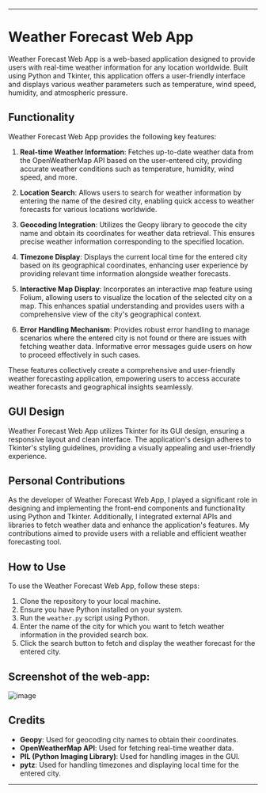 
---

# Weather Forecast Web App

Weather Forecast Web App is a web-based application designed to provide users with real-time weather information for any location worldwide. Built using Python and Tkinter, this application offers a user-friendly interface and displays various weather parameters such as temperature, wind speed, humidity, and atmospheric pressure.

## Functionality

Weather Forecast Web App provides the following key features:

1. **Real-time Weather Information**: Fetches up-to-date weather data from the OpenWeatherMap API based on the user-entered city, providing accurate weather conditions such as temperature, humidity, wind speed, and more.

2. **Location Search**: Allows users to search for weather information by entering the name of the desired city, enabling quick access to weather forecasts for various locations worldwide.

3. **Geocoding Integration**: Utilizes the Geopy library to geocode the city name and obtain its coordinates for weather data retrieval. This ensures precise weather information corresponding to the specified location.

4. **Timezone Display**: Displays the current local time for the entered city based on its geographical coordinates, enhancing user experience by providing relevant time information alongside weather forecasts.

5. **Interactive Map Display**: Incorporates an interactive map feature using Folium, allowing users to visualize the location of the selected city on a map. This enhances spatial understanding and provides users with a comprehensive view of the city's geographical context.

6. **Error Handling Mechanism**: Provides robust error handling to manage scenarios where the entered city is not found or there are issues with fetching weather data. Informative error messages guide users on how to proceed effectively in such cases.

These features collectively create a comprehensive and user-friendly weather forecasting application, empowering users to access accurate weather forecasts and geographical insights seamlessly.

## GUI Design

Weather Forecast Web App utilizes Tkinter for its GUI design, ensuring a responsive layout and clean interface. The application's design adheres to Tkinter's styling guidelines, providing a visually appealing and user-friendly experience.

## Personal Contributions

As the developer of Weather Forecast Web App, I played a significant role in designing and implementing the front-end components and functionality using Python and Tkinter. Additionally, I integrated external APIs and libraries to fetch weather data and enhance the application's features. My contributions aimed to provide users with a reliable and efficient weather forecasting tool.

## How to Use

To use the Weather Forecast Web App, follow these steps:

1. Clone the repository to your local machine.
2. Ensure you have Python installed on your system.
3. Run the `weather.py` script using Python.
4. Enter the name of the city for which you want to fetch weather information in the provided search box.
5. Click the search button to fetch and display the weather forecast for the entered city.


## Screenshot of the web-app:
![image](https://github.com/ipsita68/Weather-Forecast-WEB-APP/assets/121110612/489233df-2af8-4d2e-bb02-fb416128f2bc)

## Credits

- **Geopy**: Used for geocoding city names to obtain their coordinates.
- **OpenWeatherMap API**: Used for fetching real-time weather data.
- **PIL (Python Imaging Library)**: Used for handling images in the GUI.
- **pytz**: Used for handling timezones and displaying local time for the entered city.

---
